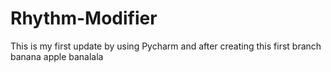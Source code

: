# Rhythm-Modifier

This is my first update by using Pycharm and after creating this first branch banana apple banalala